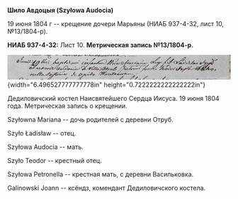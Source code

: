 **Шило Авдоцыя (Szyłowa Audocia)**

19 июня 1804 г -- крещение дочери Марьяны (НИАБ 937-4-32, лист 10,
№13/1804-р).

**НИАБ 937-4-32:** Лист 10. **Метрическая запись №13/1804-р.**

![](./media/4471796f6fb293fe2a7600766b23aa84aaf8ac8b.png){width="6.496527777777778in"
height="0.7222222222222222in"}

Дедиловичский костел Наисвятейшего Сердца Иисуса. 19 июня 1804 года.
Метрическая запись о крещении.

Szyłowna Mariana -- дочь родителей с деревни Отруб.

Szyło Ładisław -- отец.

Szyłowa Audocia -- мать.

Szyło Teodor -- крестный отец.

Szyłowa Petronella -- крестная мать, с деревни Васильковка.

Galinowski Joann -- ксёндз, комендант Дедиловичского костела.
